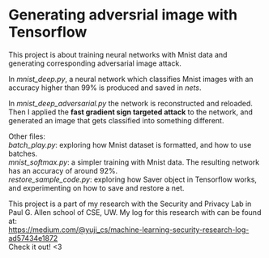 # Generating adversrial image with Tensorflow #

This project is about training neural networks with Mnist data and generating corresponding adversarial image attack.

In *mnist_deep.py*, a neural network which classifies Mnist images with an accuracy higher than 99% is produced and saved in *nets*. 

In *mnist_deep_adversarial.py* the network is reconstructed and reloaded. Then I applied the **fast gradient sign targeted attack** to the network, and generated an image that gets classified into something different.

Other files:<br />
*batch_play.py*: exploring how Mnist dataset is formatted, and how to use batches. <br />
*mnist_softmax.py*: a simpler training with Mnist data. The resulting network has an accuracy of around 92%. <br />
*restore_sample_code.py*: exploring how Saver object in Tensorflow works, and experimenting on how to save and restore a net.

This project is a part of my research with the Security and Privacy Lab in Paul G. Allen school of CSE, UW. My log for this research with can be found at: <br />
https://medium.com/@yuji_cs/machine-learning-security-research-log-ad57434e1872 <br />
Check it out! <3
